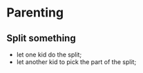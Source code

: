 # Parenting

## Split something

- let one kid do the split;
- let another kid to pick the part of the split;

